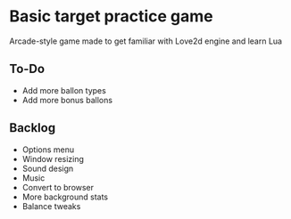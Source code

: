 # Basic target practice game

Arcade-style game made to get familiar with Love2d engine and learn Lua

## To-Do
- Add more ballon types
- Add more bonus ballons

## Backlog 
- Options menu
- Window resizing 
- Sound design 
- Music
- Convert to browser 
- More background stats
- Balance tweaks